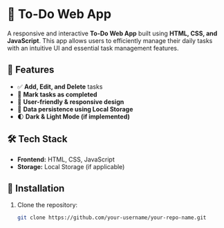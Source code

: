 # 📝 To-Do Web App  

A responsive and interactive **To-Do Web App** built using **HTML, CSS, and JavaScript**. This app allows users to efficiently manage their daily tasks with an intuitive UI and essential task management features.  

## 🚀 Features  
- ✅ **Add, Edit, and Delete** tasks  
- 📌 **Mark tasks as completed**  
- 🎨 **User-friendly & responsive design**  
- 🔄 **Data persistence using Local Storage**  
- 🌓 **Dark & Light Mode (if implemented)**  

## 🛠️ Tech Stack  
- **Frontend:** HTML, CSS, JavaScript  
- **Storage:** Local Storage (if applicable)  

## 📂 Installation  
1. Clone the repository:  
   ```sh
   git clone https://github.com/your-username/your-repo-name.git
